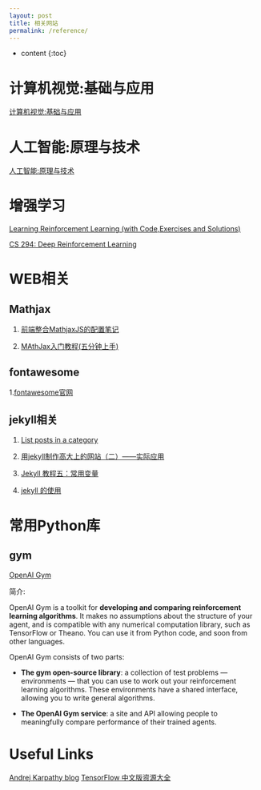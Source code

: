 ```yaml
---
layout: post
title: 相关网站
permalink: /reference/
---
```


* content
{:toc}


# 计算机视觉:基础与应用

[计算机视觉:基础与应用](http://vision.stanford.edu/teaching/cs131_fall1718/)

# 人工智能:原理与技术

[人工智能:原理与技术](http://web.stanford.edu/class/cs221/)

# 增强学习

[Learning Reinforcement Learning (with Code,Exercises and Solutions)](http://www.wildml.com/2016/10/learning-reinforcement-learning/)

[CS 294: Deep Reinforcement Learning](http://rll.berkeley.edu/deeprlcourse/)

# WEB相关

## Mathjax

1. [前端整合MathjaxJS的配置笔记](https://www.cnblogs.com/tianshifu/p/6388391.html)

2. [MAthJax入门教程(五分钟上手)](https://www.cnblogs.com/bobofuns/p/6829920.html)

## fontawesome


1.[fontawesome官网](http://fontawesome.dashgame.com/)


## jekyll相关

1. [List posts in a category](https://learn.cloudcannon.com/jekyll/list-posts-in-a-category/)

2. [用jekyll制作高大上的网站（二）——实际应用](https://www.cnblogs.com/strick/p/5484779.html)

3. [Jekyll 教程五：常用变量](http://www.zhanxin.info/jekyll/2013-08-07-jekyll-variables.html)

4. [jekyll 的使用](https://www.cnblogs.com/mo-wang/p/5117408.html)

# 常用Python库

## gym

[OpenAI Gym](https://gym.openai.com/docs/)

简介:

OpenAI Gym is a toolkit for **developing and comparing reinforcement learning algorithms**. It makes no assumptions about the structure of your agent, and is compatible with any numerical computation library, such as TensorFlow or Theano. You can use it from Python code, and soon from other languages.

OpenAI Gym consists of two parts:

- **The gym open-source library**: a collection of test problems — environments — that you can use to work out your reinforcement learning algorithms. These environments have a shared interface, allowing you to write general algorithms.

- **The OpenAI Gym service**: a site and API allowing people to meaningfully compare performance of their trained agents.

# Useful Links

[Andrej Karpathy blog](http://karpathy.github.io/)
[TensorFlow 中文版资源大全](http://whosmall.com/?post=322)
